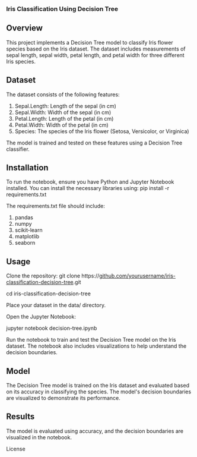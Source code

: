 ### Iris Classification Using Decision Tree
## Overview
This project implements a Decision Tree model to classify Iris flower species based on the Iris dataset.
The dataset includes measurements of sepal length, sepal width, petal length, and petal width for three different Iris species.

## Dataset
The dataset consists of the following features:

1. Sepal.Length: Length of the sepal (in cm)
2. Sepal.Width: Width of the sepal (in cm)
3. Petal.Length: Length of the petal (in cm)
4. Petal.Width: Width of the petal (in cm)
5. Species: The species of the Iris flower (Setosa, Versicolor, or Virginica)
   
The model is trained and tested on these features using a Decision Tree classifier.

## Installation
To run the notebook, ensure you have Python and Jupyter Notebook installed. You can install the necessary libraries using:
pip install -r requirements.txt

The requirements.txt file should include:

1. pandas
2. numpy
3. scikit-learn
4. matplotlib
5. seaborn

## Usage
Clone the repository:
git clone https://[github.com/yourusername/iris-classification-decision-tree](https://github.com/srus1608/Iris-Decision-Tree-Model).git

cd iris-classification-decision-tree

Place your dataset in the data/ directory.

Open the Jupyter Notebook:

jupyter notebook decision-tree.ipynb

Run the notebook to train and test the Decision Tree model on the Iris dataset. The notebook also includes visualizations to help understand the decision boundaries.

## Model
The Decision Tree model is trained on the Iris dataset and evaluated based on its accuracy in classifying the species. The model's decision boundaries are visualized to demonstrate its performance.

## Results
The model is evaluated using accuracy, and the decision boundaries are visualized in the notebook.

License
